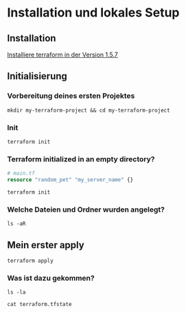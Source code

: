 # Installation und lokales Setup

## Installation

[Installiere terraform in der Version 1.5.7](https://developer.hashicorp.com/terraform/downloads)

## Initialisierung

### Vorbereitung deines ersten Projektes
```shell
mkdir my-terraform-project && cd my-terraform-project
```

### Init
```shell
terraform init
```

### Terraform initialized in an empty directory?

```terraform
# main.tf
resource "random_pet" "my_server_name" {}
```

```shell
terraform init
```

### Welche Dateien und Ordner wurden angelegt? 

```shell
ls -aR
```

## Mein erster apply
```shell
terraform apply
```
### Was ist dazu gekommen?

```shell
ls -la
```
```shell
cat terraform.tfstate
```